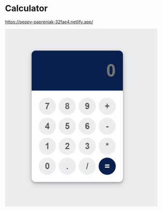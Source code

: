 # Calculator
https://peppy-paprenjak-32fae4.netlify.app/

![image](https://github.com/AS8420/Calculator/blob/main/Cal.png)

